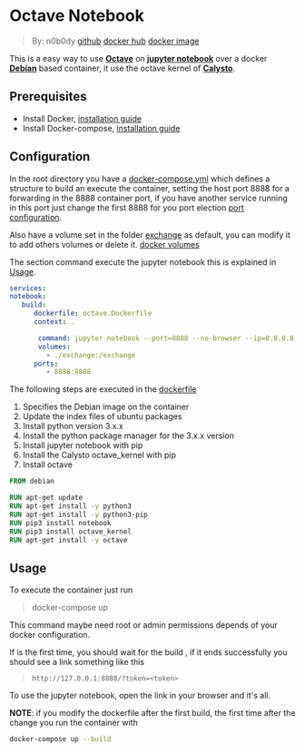 # Octave Notebook

> By: n0b0dy
> [github](https://github.com/n0b0dy-su)
> [docker hub](https://hub.docker.com/u/n0b0dysu)
> [docker image](https://hub.docker.com/r/n0b0dysu/octave_notebook)

This is a easy way to use [**Octave**](https://www.gnu.org/software/octave/index) on [**jupyter notebook**](https://jupyter.org/install) over a docker [**Debian**](https://hub.docker.com/_/debian) based container, it use the octave kernel of [**Calysto**](https://github.com/Calysto/octave_kernel).

## Prerequisites

- Install Docker, [installation guide](https://docs.docker.com/engine/install/)
- Install Docker-compose, [installation guide](https://docs.docker.com/compose/install/)

## Configuration

In the root directory you have a [docker-compose.yml](./docker-compose.yml) which defines a structure to build an execute the container, setting the host port 8888 for a forwarding in the 8888 container port, if you have another service running in this port just change the first 8888 for you port election [port configuration](https://docs.docker.com/engine/reference/commandline/port/).

Also have a volume set in the folder [exchange](./exchange) as default, you can modify it to add others volumes or delete it. [docker volumes](https://docs.docker.com/storage/volumes/)

The section command execute the jupyter notebook this is explained in [Usage](##Usage).

```yaml
services:
notebook:
   build:
      dockerfile: octave.Dockerfile
      context: .

       command: jupyter notebook --port=8888 --no-browser --ip=0.0.0.0 --allow-root
       volumes:
         - ./exchange:/exchange
      ports:
         - 8888:8888
```

The following steps are executed in the [dockerfile](./octave.Dockerfile)

1. Specifies the Debian image on the container
2. Update the index files of ubuntu packages
3. Install python version 3.x.x
4. Install the python package manager for the 3.x.x version 
5. Install jupyter notebook with pip
6. Install the Calysto octave_kernel with pip
7. Install octave

```dockerfile
FROM debian

RUN apt-get update
RUN apt-get install -y python3
RUN apt-get install -y python3-pip
RUN pip3 install notebook
RUN pip3 install octave_kernel
RUN apt-get install -y octave
```

## Usage

To execute the container just run

> docker-compose up

This command maybe need root or admin permissions depends of your docker configuration.

If is the first time, you should wait for the build , if it ends successfully you should see a link something like this

> ```http
> http://127.0.0.1:8888/?token=<token>
> ```


To use the jupyter notebook, open the link in your browser and it's all.

**NOTE**: if you modify the dockerfile after the first build, the first time after the change you run the container with

```bash
docker-compose up --build
```
